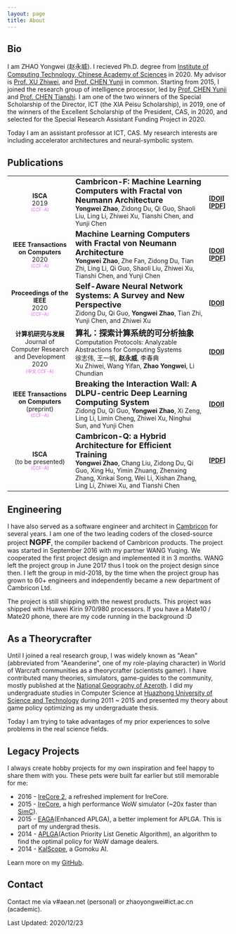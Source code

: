 ```yaml
---
layout: page
title: About
---
```


## Bio

I am ZHAO Yongwei (赵永威). I recieved Ph.D. degree from [Institute of Computing Technology, Chinese Academy of Sciences](http://www.ict.ac.cn) in 2020. My advisor is [Prof. XU Zhiwei](http://novel.ict.ac.cn/zxu/), and [Prof. CHEN Yunji](http://novel.ict.ac.cn/ychen) in common. Starting from 2015, I joined the research group of intelligence processor, led by [Prof. CHEN Yunji](http://novel.ict.ac.cn/ychen) and [Prof. CHEN Tianshi](http://novel.ict.ac.cn/tchen). I am one of the two winners of the Special Scholarship of the Director, ICT (the XIA Peisu Scholarship), in 2019, one of the winners of the Excellent Scholarship of the President, CAS, in 2020, and selected for the Special Research Assistant Funding Project in 2020.

Today I am an assistant professor at ICT, CAS. My research interests are including accelerator architectures and neural-symbolic system. 

## Publications

<style>
    th { display: none; }
    td { font-size: 14px; }
    del { text-decoration:none; color: #e659f7; font-size: 10px; }
    em { font-size: 18px; font-style: normal; font-weight: bold; }
</style>
| | | |
| :-------------: | :---------- | :----------- |
| __ISCA__<br>2019<br>~~(CCF-A)~~ | *Cambricon-F: Machine Learning Computers with Fractal von Neumann Architecture*<br>__Yongwei Zhao__, Zidong Du, Qi Guo, Shaoli Liu, Ling Li, Zhiwei Xu, Tianshi Chen, and Yunji Chen | __[[DOI](https://doi.org/10.1145/3307650.3322226)]__<br>__[[PDF](https://nighthaven.aean.net/barn/Sollnstsa)]__ |
| __IEEE Transactions on Computers__<br>2020<br>~~(CCF-A)~~ | *Machine Learning Computers with Fractal von Neumann Architecture*<br> __Yongwei Zhao__, Zhe Fan, Zidong Du, Tian Zhi, Ling Li, Qi Guo, Shaoli Liu, Zhiwei Xu, Tianshi Chen, and Yunji Chen | __[[DOI](https://doi.org/10.1109/TC.2020.2982159)]__<br>__[[PDF](https://nighthaven.aean.net/barn/Rerra)]__ |
| __Proceedings of the IEEE__<br>2020<br>~~(CCF-A)~~ | *Self-Aware Neural Network Systems: A Survey and New Perspective*<br> Zidong Du, Qi Guo, __Yongwei Zhao__, Tian Zhi, Yunji Chen, and Zhiwei Xu | __[[DOI](https://doi.org/10.1109/JPROC.2020.2977722)]__ |
| __计算机研究与发展__<br>Journal of Computer Research and Development<br>2020<br>~~(中文 CCF-A)~~ | *算礼：探索计算系统的可分析抽象*<br>Computation Protocols: Analyzable Abstractions for Computing Systems <br> 徐志伟, 王一帆, __赵永威__, 李春典 <br> Xu Zhiwei, Wang Yifan, __Zhao Yongwei__, Li Chundian | __[[DOI](https://doi.org/10.7544/issn1000-1239.2020.20200058)]__ |
| __IEEE Transactions on Computers__<br>(preprint)<br>~~(CCF-A)~~ | *Breaking the Interaction Wall: A DLPU-centric Deep Learning Computing System*<br> Zidong Du, Qi Guo, __Yongwei Zhao__, Xi Zeng, Ling Li, Limin Cheng, Zhiwei Xu, Ninghui Sun, and Yunji Chen | __[[DOI](https://doi.org/10.1109/TC.2020.3044245)]__ |
| __ISCA__<br>(to be presented)<br>~~(CCF-A)~~ | *Cambricon-Q: a Hybrid Architecture for Efficient Training*<br> __Yongwei Zhao__, Chang Liu, Zidong Du, Qi Guo, Xing Hu, Yimin Zhuang, Zhenxing Zhang, Xinkai Song, Wei Li, Xishan Zhang, Ling Li, Zhiwei Xu, and Tianshi Chen  | __[[PDF](https://nighthaven.aean.net/barn/Honeh)]__ |

## Engineering

I have also served as a software engineer and architect in [Cambricon](http://www.cambricon.com) for several years. I am one of the two leading coders of the closed-source project *NGPF*, the compiler backend of Cambricon products. The project was started in September 2016 with my partner WANG Yuqing. We cooperated the first project design and implemented it in 3 months. WANG left the project group in June 2017 thus I took on the project design since then. I left the group in mid-2018, by the time when the project group has grown to 60+ engineers and independently became a new department of Cambricon Ltd.

The project is still shipping with the newest products. This project was shipped with Huawei Kirin 970/980 processors. If you have a Mate10 / Mate20 phone, there are my code running in the background :D

## As a Theorycrafter

Until I joined a real research group, I was widely known as "Aean" (abbreviated from "Aeanderine", one of my role-playing character) in World of Warcraft communities as a theorycrafter (scientists gamer). I have contributed many theories, simulators, game-guides to the community, mostly published at the [National Geography of Azeroth](http://bbs.nga.cn/nuke.php?func=ucp&uid=9771319). I did my undergraduate studies in Computer Science at [Huazhong University of Science and Technology](http://www.hust.edu.cn) during 2011 ~ 2015 and presented my theory about game policy optimizing as my undergraduate thesis.

Today I am trying to take advantages of my prior experiences to solve problems in the real science fields.

## Legacy Projects

I always create hobby projects for my own inspiration and feel happy to share them with you. These pets were built far earlier but still memorable for me:

* 2016 - [IreCore 2](https://github.com/AeanSR/irecore2), a refreshed implement for IreCore.
* 2015 - [IreCore](https://sim.aean.net), a high performance WoW simulator (~20x faster than [SimC](https://github.com/simulationcraft/simc)).
* 2015 - [EAGA](https://github.com/AeanSR/eaga)(Enhanced APLGA), a better implement for APLGA. This is part of my undergrad thesis.
* 2014 - [APLGA](https://github.com/AeanSR/aplga)(Action Priority List Genetic Algorithm), an algorithm to find the optimal policy for WoW damage dealers.
* 2014 - [KalScope](http://aean.net/kalscope), a Gomoku AI.

Learn more on my [GitHub](https://github.com/AeanSR).

## Contact

Contact me via v#aean.net (personal) or zhaoyongwei#ict.ac.cn (academic).

Last Updated: 2020/12/23
